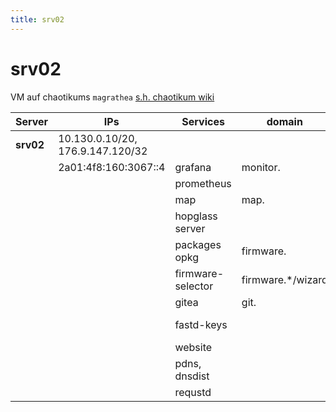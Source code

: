 ```yaml
---
title: srv02
---
```


# srv02

VM auf chaotikums `magrathea` [s.h. chaotikum wiki](https://wiki.chaotikum.org/infrastruktur:server:magrathea)

| Server    | IPs                              | Services          | domain             | Port | Pfad                                                        |
| --------- | -------------------------------- | ----------------- | ------------------ | ---- | ----------------------------------------------------------- |
| **srv02** | 10.130.0.10/20, 176.9.147.120/32 |                   |                    |      |                                                             |
|           | 2a01:4f8:160:3067::4             | grafana           | monitor.           | 3000 |                                                             |
|           |                                  | prometheus        |                    | 9090 |                                                             |
|           |                                  | map               | map.               |      | /var/www/hopglass                                           |
|           |                                  | hopglass server   |                    | 4000 | ~hopglass/hopglass-server                                   |
|           |                                  | packages opkg     | firmware.          |      | /var/www/firmware                                           |
|           |                                  | firmware-selector | firmware.\*/wizard |      | /var/www/firmware-selector                                  |
|           |                                  | gitea             | git.               | 3001 | /home/git                                                   |
|           |                                  | fastd-keys        |                    |      | https://git.luebeck.freifunk.net/FreifunkLuebeck/fastd-keys |
|           |                                  | website           |                    |      | /var/www/luebeck.freifunk.net                               |
|           |                                  | pdns, dnsdist     |                    | 53   | /var/lib/powerdns/zones                                     |
|           |                                  | requstd           |                    |      |                                                             |
